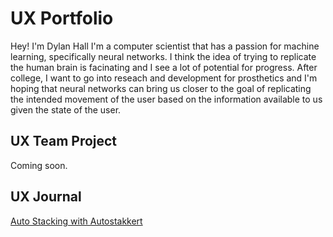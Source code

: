 # UX Portfolio

Hey! I'm Dylan Hall
I'm a computer scientist that has a passion for machine learning, specifically neural networks. I think the idea of trying to replicate the human brain is facinating and I see a lot of potential for progress. After college, I want to go into reseach and development for prosthetics and I'm hoping that neural networks can bring us closer to the goal of replicating the intended movement of the user based on the information available to us given the state of the user.

## UX Team Project

Coming soon.

## UX Journal

[Auto Stacking with Autostakkert](j01/)
